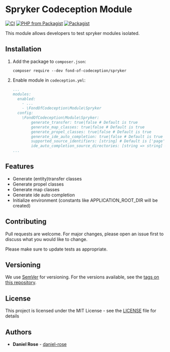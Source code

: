 # Spryker Codeception Module
[![CI](https://github.com/fond-of/codeception-spryker/actions/workflows/main.yml/badge.svg)](https://github.com/fond-of/codeception-spryker/actions/workflows/main.yml)
[![PHP from Packagist](https://img.shields.io/packagist/php-v/fond-of-codeception/spryker.svg)](https://php.net/)
[![Packagist](https://img.shields.io/packagist/l/fond-of-codeception/spryker.svg)](https://packagist.org/packages/fond-of-codeception/spryker)

This module allows developers to test spryker modules isolated.

## Installation

1. Add the package to `composer.json`:
    ```
    composer require --dev fond-of-codeception/spryker
    ```

2. Enable module in `codeception.yml`:
    ``` yml
    ...
    modules:
      enabled:
        - ...
        - \FondOfCodeception\Module\Spryker
      config:
        \FondOfCodeception\Module\Spryker:
            generate_transfer: true|false # Default is true
            generate_map_classes: true|false # Default is true
            generate_propel_classes: true|false # Default is true
            generate_ide_auto_completion: true|false # Default is true
            supported_source_identifiers: [string] # Default is ['page']
            ide_auto_completion_source_directories: [string => string] # Default is empty but it got merged with Spryker default paths
    ...
    ```

## Features

* Generate (entity)transfer classes
* Generate propel classes
* Generate map classes
* Generate ide auto completion
* Initialize environment (constants like APPLICATION_ROOT_DIR will be created)

## Contributing

Pull requests are welcome. For major changes, please open an issue first to discuss what you would like to change.

Please make sure to update tests as appropriate.

## Versioning

We use [SemVer](http://semver.org/) for versioning. For the versions available, see the [tags on this repository](https://github.com/fond-of/codeception-spryker/tags).

## License

This project is licensed under the MIT License - see the [LICENSE](LICENSE) file for details

## Authors

* **Daniel Rose** - [daniel-rose](https://github.com/daniel-rose)
